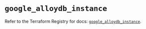 # `google_alloydb_instance`

Refer to the Terraform Registry for docs: [`google_alloydb_instance`](https://registry.terraform.io/providers/hashicorp/google/6.49.1/docs/resources/alloydb_instance).
